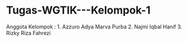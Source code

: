 # Tugas-WGTIK---Kelompok-1
Anggota Kelompok : 1. Azzuro Adya Marva Purba 2. Najmi Iqbal Hanif 3. Rizky Riza Fahrezi
